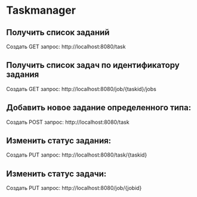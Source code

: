 # Taskmanager

## Получить список заданий

Создать GET запрос:
http://localhost:8080/task

## Получить список задач по идентификатору задания

Создать GET запрос:
http://localhost:8080/job/{taskid}/jobs

## Добавить новое задание определенного типа:

Создать POST запрос:
http://localhost:8080/task

## Изменить статус задания:

Создать PUT запрос:
http://localhost:8080/task/{taskid}

## Изменить статус задачи:

Создать PUT запрос:
http://localhost:8080/job/{jobid}
